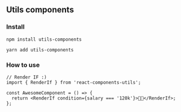 ## Utils components

### Install

```
npm install utils-components

yarn add utils-components
```

### How to use

```
// Render IF :)
import { RenderIf } from 'react-components-utils';

const AwesomeComponent = () => {
  return <RenderIf condition={salary === '120k'}>👨‍💻</RenderIf>;
};
```
